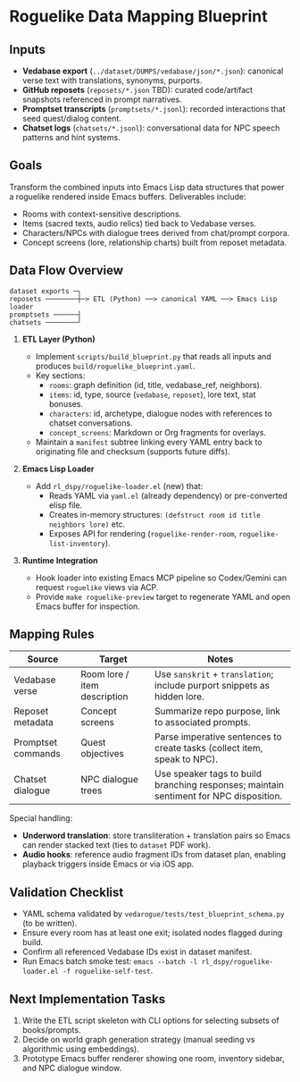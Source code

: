 # Roguelike Data Mapping Blueprint

## Inputs
- **Vedabase export** (`../dataset/DUMPS/vedabase/json/*.json`): canonical verse text with translations, synonyms, purports.
- **GitHub reposets** (`reposets/*.json` TBD): curated code/artifact snapshots referenced in prompt narratives.
- **Promptset transcripts** (`promptsets/*.jsonl`): recorded interactions that seed quest/dialog content.
- **Chatset logs** (`chatsets/*.jsonl`): conversational data for NPC speech patterns and hint systems.

## Goals
Transform the combined inputs into Emacs Lisp data structures that power a roguelike rendered inside Emacs buffers. Deliverables include:
- Rooms with context-sensitive descriptions.
- Items (sacred texts, audio relics) tied back to Vedabase verses.
- Characters/NPCs with dialogue trees derived from chat/prompt corpora.
- Concept screens (lore, relationship charts) built from reposet metadata.

## Data Flow Overview

```
dataset exports ─┐
reposets ────────┼─> ETL (Python) ──> canonical YAML ──> Emacs Lisp loader
promptsets ──────┤
chatsets ────────┘
```

1. **ETL Layer (Python)**
   - Implement `scripts/build_blueprint.py` that reads all inputs and produces `build/roguelike_blueprint.yaml`.
   - Key sections:
     - `rooms`: graph definition (id, title, vedabase_ref, neighbors).
     - `items`: id, type, source (`vedabase`, `reposet`), lore text, stat bonuses.
     - `characters`: id, archetype, dialogue nodes with references to chatset conversations.
     - `concept_screens`: Markdown or Org fragments for overlays.
   - Maintain a `manifest` subtree linking every YAML entry back to originating file and checksum (supports future diffs).

2. **Emacs Lisp Loader**
   - Add `rl_dspy/roguelike-loader.el` (new) that:
     - Reads YAML via `yaml.el` (already dependency) or pre-converted elisp file.
     - Creates in-memory structures: `(defstruct room id title neighbors lore)` etc.
     - Exposes API for rendering (`roguelike-render-room`, `roguelike-list-inventory`).

3. **Runtime Integration**
   - Hook loader into existing Emacs MCP pipeline so Codex/Gemini can request `roguelike` views via ACP.
   - Provide `make roguelike-preview` target to regenerate YAML and open Emacs buffer for inspection.

## Mapping Rules

| Source | Target | Notes |
|--------|--------|-------|
| Vedabase verse | Room lore / item description | Use `sanskrit` + `translation`; include purport snippets as hidden lore. |
| Reposet metadata | Concept screens | Summarize repo purpose, link to associated prompts. |
| Promptset commands | Quest objectives | Parse imperative sentences to create tasks (collect item, speak to NPC). |
| Chatset dialogue | NPC dialogue trees | Use speaker tags to build branching responses; maintain sentiment for NPC disposition. |

Special handling:
- **Underword translation**: store transliteration + translation pairs so Emacs can render stacked text (ties to `dataset` PDF work).
- **Audio hooks**: reference audio fragment IDs from dataset plan, enabling playback triggers inside Emacs or via iOS app.

## Validation Checklist
- YAML schema validated by `vedarogue/tests/test_blueprint_schema.py` (to be written).
- Ensure every room has at least one exit; isolated nodes flagged during build.
- Confirm all referenced Vedabase IDs exist in dataset manifest.
- Run Emacs batch smoke test: `emacs --batch -l rl_dspy/roguelike-loader.el -f roguelike-self-test`.

## Next Implementation Tasks
1. Write the ETL script skeleton with CLI options for selecting subsets of books/prompts.
2. Decide on world graph generation strategy (manual seeding vs algorithmic using embeddings).
3. Prototype Emacs buffer renderer showing one room, inventory sidebar, and NPC dialogue window.
